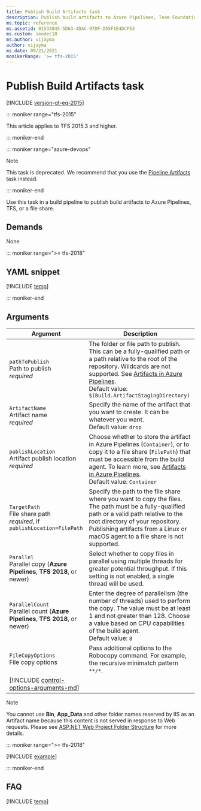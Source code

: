 ```yaml
---
title: Publish Build Artifacts task
description: Publish build artifacts to Azure Pipelines, Team Foundation Server (TFS), or to a file share
ms.topic: reference
ms.assetid: 01533845-5D63-4DAC-97DF-D55F1E4DCF53
ms.custom: seodec18
ms.author: vijayma
author: vijayma
ms.date: 09/21/2021
monikerRange: '>= tfs-2015'
---
```


# Publish Build Artifacts task

[!INCLUDE [version-gt-eq-2015](../../../includes/version-gt-eq-2015.md)]

::: moniker range="tfs-2015"

This article applies to TFS 2015.3 and higher.

::: moniker-end


::: moniker range="azure-devops"

> [!NOTE]
> This task is deprecated. We recommend that you use the [Pipeline Artifacts](../../artifacts/pipeline-artifacts.md) task instead.

::: moniker-end

Use this task in a build pipeline to publish build artifacts to Azure Pipelines, TFS, or a file share.


## Demands

None

::: moniker range=">= tfs-2018"

## YAML snippet

[!INCLUDE [temp](../includes/yaml/PublishBuildArtifactsV1.md)]

::: moniker-end

## Arguments

| Argument | Description |
| -------- | ----------- |
| `pathToPublish`<br/>Path to publish<br/>*required* | The folder or file path to publish. This can be a fully-qualified path or a path relative to the root of the repository. Wildcards are not supported. See [Artifacts in Azure Pipelines](../../artifacts/artifacts-overview.md).<br/>Default value: `$(Build.ArtifactStagingDirectory)` |
| `ArtifactName`<br/>Artifact name<br/>*required* | Specify the name of the artifact that you want to create. It can be whatever you want.<br/>Default value: `drop` |
| `publishLocation`<br/>Artifact publish location<br/>*required* | Choose whether to store the artifact in Azure Pipelines (`Container`), or to copy it to a file share (`FilePath`) that must be accessible from the build agent. To learn more, see [Artifacts in Azure Pipelines](../../artifacts/build-artifacts.md).<br/>Default value: `Container` |
| `TargetPath`<br/>File share path<br/>*required*, if `publishLocation=FilePath` | Specify the path to the file share where you want to copy the files. The path must be a fully-qualified path or a valid path relative to the root directory of your repository. Publishing artifacts from a Linux or macOS agent to a file share is not supported. |
| `Parallel`<br/>Parallel copy (**Azure Pipelines**, **TFS 2018**, or newer) | Select whether to copy files in parallel using multiple threads for greater potential throughput. If this setting is not enabled, a single thread will be used. |
| `ParallelCount`<br/>Parallel count (**Azure Pipelines**, **TFS 2018**, or newer) | Enter the degree of parallelism (the number of threads) used to perform the copy. The value must be at least 1 and not greater than 128. Choose a value based on CPU capabilities of the build agent. <br/>Default value: `8` |
| `FileCopyOptions`<br/>File copy options | Pass additional options to the Robocopy command. For example, the recursive minimatch pattern `**/*`. |
| [!INCLUDE [control-options-arguments-md](../includes/control-options-arguments-md.md)] | |

> [!NOTE]
> You cannot use **Bin**, **App_Data** and other folder names reserved by IIS as an Artifact name because this content is not served in response to Web requests. Please see [ASP.NET Web Project Folder Structure](/previous-versions/ex526337(v=vs.140)) for more details.

::: moniker range=">= tfs-2018"

[!INCLUDE [example](../includes/copyfiles-publishbuildartifacts-usage.md)]

::: moniker-end

## FAQ

<!-- BEGINSECTION class="md-qanda" -->

[!INCLUDE [temp](../includes/build-step-common-qa.md)]

<!-- ENDSECTION -->
